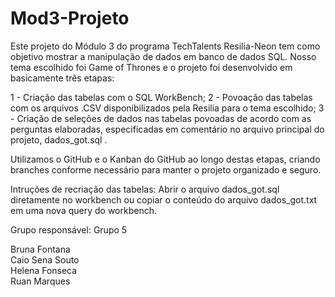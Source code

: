 # Mod3-Projeto
 
Este projeto do Módulo 3 do programa TechTalents Resilia-Neon tem como objetivo mostrar a manipulação de dados em banco de dados SQL. Nosso tema escolhido foi Game of Thrones e o projeto foi desenvolvido em basicamente três etapas:

1 - Criação das tabelas com o SQL WorkBench;
2 - Povoação das tabelas com os arquivos .CSV disponibilizados pela Resilia para o tema escolhido;
3 - Criação de seleções de dados nas tabelas povoadas de acordo com as perguntas elaboradas, especificadas em comentário no arquivo principal do projeto, dados_got.sql .

Utilizamos o GitHub e o Kanban do GitHub ao longo destas etapas, criando branches conforme necessário para manter o projeto organizado e seguro.

Intruções de recriação das tabelas:
Abrir o arquivo dados_got.sql diretamente no workbench ou copiar o conteúdo do arquivo dados_got.txt em uma nova query do workbench.

Grupo responsável:
Grupo 5

Bruna Fontana
<br>
Caio Sena Souto
<br>
Helena Fonseca
<br>
Ruan Marques
